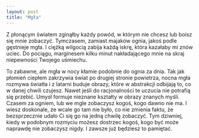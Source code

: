 ```yaml
---
layout: post
title: "Mgła"
---
```


Z płonącym światem zginąłby każdy powód, w którym nie chcesz lub boisz się mnie zobaczyć. Tymczasem, zamiast majaków ognia, jakoś podle gęstnieje mgła. I ciężką wilgocią zabija każdą iskrę, która kazałaby mi znów uciec. Do pociągu, marginesem kilku minut nakładającego mnie na skraj niepewności Twojego uśmiechu. 

To zabawne, ale mgła w nocy kłamie podobnie do ognia za dnia. Tak jak płomień ciepłem zakrzywia świat po drugiej stronie powietrza, nocna mgła rozmywa światła i z latarni buduje obrazy, które w abstrakcji odbijają to, co w danej chwili czujesz. Nawet jeśli do racjonalności te uczucia nie potrafią się przebić. Umysł formuje nieznane kształty w obrazy znanych myśli. Czasem za ogniem, lub we mgle zobaczysz kogoś, kogo dawno nie ma. I wiesz doskonale, że wcale go tam nie było, co nie zmienia faktu, że bezsprzecznie udało Ci się go na jedną chwilę zobaczyć. Tym dziwniej, kiedy w podobnym rozmyciu możesz dostrzec kogoś, kogo być może naprawdę nie zobaczysz nigdy. I zawsze już będziesz to pamiętać.